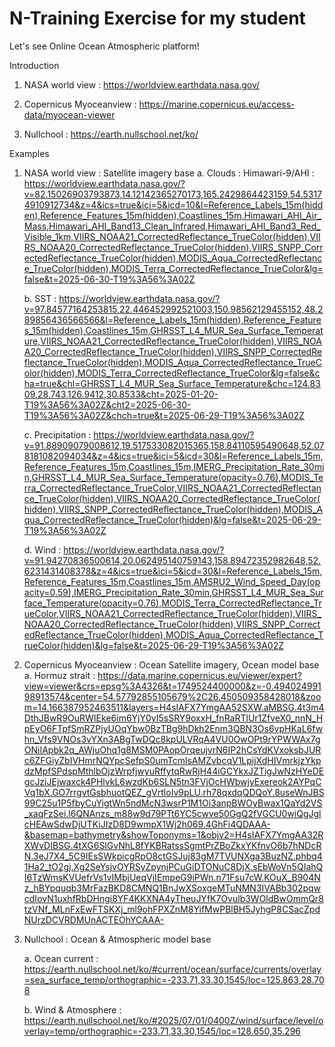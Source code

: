 # N-Training Exercise for my student 

Let's see Online Ocean Atmospheric platform!

Introduction 

1. NASA world view : https://worldview.earthdata.nasa.gov/

2. Copernicus Myoceanview : https://marine.copernicus.eu/access-data/myocean-viewer

3. Nullchool : https://earth.nullschool.net/ko/


Examples

1. NASA world view : Satellite imagery base
   a. Clouds : Himawari-9/AHI : https://worldview.earthdata.nasa.gov/?v=82.15026903793873,14.12142365270173,165.2429864423159,54.53174910912734&z=4&ics=true&ici=5&icd=10&l=Reference_Labels_15m(hidden),Reference_Features_15m(hidden),Coastlines_15m,Himawari_AHI_Air_Mass,Himawari_AHI_Band13_Clean_Infrared,Himawari_AHI_Band3_Red_Visible_1km,VIIRS_NOAA21_CorrectedReflectance_TrueColor(hidden),VIIRS_NOAA20_CorrectedReflectance_TrueColor(hidden),VIIRS_SNPP_CorrectedReflectance_TrueColor(hidden),MODIS_Aqua_CorrectedReflectance_TrueColor(hidden),MODIS_Terra_CorrectedReflectance_TrueColor&lg=false&t=2025-06-30-T19%3A56%3A02Z
   
   b. SST : https://worldview.earthdata.nasa.gov/?v=97.84577164253815,22.446452992521003,150.98562129455152,48.289856436566566&l=Reference_Labels_15m(hidden),Reference_Features_15m(hidden),Coastlines_15m,GHRSST_L4_MUR_Sea_Surface_Temperature,VIIRS_NOAA21_CorrectedReflectance_TrueColor(hidden),VIIRS_NOAA20_CorrectedReflectance_TrueColor(hidden),VIIRS_SNPP_CorrectedReflectance_TrueColor(hidden),MODIS_Aqua_CorrectedReflectance_TrueColor(hidden),MODIS_Terra_CorrectedReflectance_TrueColor&lg=false&cha=true&chl=GHRSST_L4_MUR_Sea_Surface_Temperature&chc=124.8309,28.743,126.9412,30.8533&cht=2025-01-20-T19%3A56%3A02Z&cht2=2025-06-30-T19%3A56%3A02Z&chch=true&t=2025-06-29-T19%3A56%3A02Z
   
   c. Precipitation : https://worldview.earthdata.nasa.gov/?v=91.88909079008612,19.517533082015365,158.84110595490648,52.078181082094034&z=4&ics=true&ici=5&icd=30&l=Reference_Labels_15m,Reference_Features_15m,Coastlines_15m,IMERG_Precipitation_Rate_30min,GHRSST_L4_MUR_Sea_Surface_Temperature(opacity=0.76),MODIS_Terra_CorrectedReflectance_TrueColor,VIIRS_NOAA21_CorrectedReflectance_TrueColor(hidden),VIIRS_NOAA20_CorrectedReflectance_TrueColor(hidden),VIIRS_SNPP_CorrectedReflectance_TrueColor(hidden),MODIS_Aqua_CorrectedReflectance_TrueColor(hidden)&lg=false&t=2025-06-29-T19%3A56%3A02Z
   
   d. Wind : https://worldview.earthdata.nasa.gov/?v=91.94270836500614,20.062495140759143,158.89472352982648,52.6231431408378&z=4&ics=true&ici=5&icd=30&l=Reference_Labels_15m,Reference_Features_15m,Coastlines_15m,AMSRU2_Wind_Speed_Day(opacity=0.59),IMERG_Precipitation_Rate_30min,GHRSST_L4_MUR_Sea_Surface_Temperature(opacity=0.76),MODIS_Terra_CorrectedReflectance_TrueColor,VIIRS_NOAA21_CorrectedReflectance_TrueColor(hidden),VIIRS_NOAA20_CorrectedReflectance_TrueColor(hidden),VIIRS_SNPP_CorrectedReflectance_TrueColor(hidden),MODIS_Aqua_CorrectedReflectance_TrueColor(hidden)&lg=false&t=2025-06-29-T19%3A56%3A02Z

3. Copernicus Myoceanview : Ocean Satellite imagery, Ocean model base
   a. Hormuz strait : https://data.marine.copernicus.eu/viewer/expert?view=viewer&crs=epsg%3A4326&t=1749524400000&z=-0.49402499198913574&center=54.57792855105679%2C26.450509358428018&zoom=14.166387952463511&layers=H4sIAFX7YmgAA52SXW.aMBSG.4t3m4DthJBwR9OuRWIEke6im6YjY0yI5sSRY9oxxH_fnRaRTlUr1ZfveX0_nnN_HpEyO6FTpfSmRZPjyUOqYbw0BzTBg9hDkh2Enm3QBN3Os6vpHKaL6fwhn_Vfs9VNOs3vYXn3ABgTwDQc8kpULVRqA4VU0OwOPt9rYPWWAx7gONiIApbk2q_AWjuOhq1g8MSM0PAopOrqeujvrN6IP2hCsYdKVxoksbJURc6ZFGiyZbIVHmrNQYpcSefpS0umTcmlsAMZvbcqV1LpijXdHIVmrkjzYkpdzMpfSPdspMthlbOjzWrpfjwyuRffytqRwRjH44iGCYkxJZTigJwNzHYeDEgcJziJEjwaxck4PHlvkL6wzdKb6SLN5tn3FVjOcHWbwjyExereok2AYPqCVq1bX.GO7rrgvtGsbhuotQEZ_gVrtloIv9pLU.rh78qxdqQDQoY.8useWnJBS99C25u1P5fbyCuYigtWn5ndMcN3wsrP1M1Oi3anpBWOyBwax1QaYd2VS_xaqFzSei.l6QNAnzs_m88w9d79PTt6YC5cwve50GgQ2fVGCU0wiQgJglcHEAwSdwDjUTKiJIzD8D9wmpX1Wj2h069.4GhFi4QDAAA-&basemap=bathymetry&showToponyms=1&objv2=H4sIAFX7YmgAA32RXWvDIBSG.4tXG6SlGvNhL8fYKBRatssSgmtPrZBoZkxYKfnvO6b7hNDcRN.3eJ7X4_5C9IEsSWkpicgRpO8ctGSJuj83gM7TVUNXga3BuzNZ.phbq41Ha2_tO2gj.Xg2SeYsjvOYRSyZpynjPCuGiDTONuC8DjX.sEbWoVn5QIahQI6TzWmsKVUefrVs1vIMbjUeqVjIEmpeG9iPWn.n71Fsu7cW.KOuX_B904Nz_hBYpquqb3MrFazBKD8CMNQ1BnJwXSoxgeMTuNMN3IVABb302pqwcdIovN1uxhfRbDHngi8YF4KKXNA4yTheuJYfK7Ovulb3WOldBwOmmQr8tzVNf_MLnFxEwFTSKXj_ml9ohFPXZnM8YifMwPBlBH5JyhgP8CSacZpdNUrzDCVRDMUnACTEOhYCAAA- 

4. Nullchool : Ocean & Atmospheric model base
   
   a. Ocean current : https://earth.nullschool.net/ko/#current/ocean/surface/currents/overlay=sea_surface_temp/orthographic=-233.71,33.30,1545/loc=125.863,28.708
   
   b. Wind & Atmosphere :  https://earth.nullschool.net/ko/#2025/07/01/0400Z/wind/surface/level/overlay=temp/orthographic=-233.71,33.30,1545/loc=128.650,35.296
